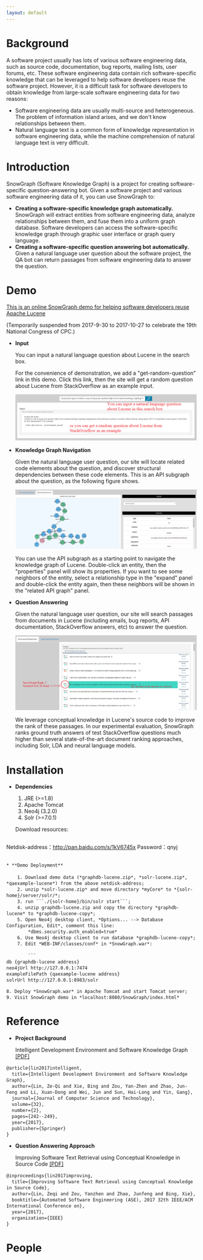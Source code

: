 ```yaml
---
layout: default
---
```


# [](#header-1)Background

A software project usually has lots of various software engineering data, such as source code, documentation, bug reports, mailing lists, user forums, etc.
These software engineering data contain rich software-specific knowledge that can be leveraged to help software developers reuse the software project.
However, it is a difficult task for software developers to obtain knowledge from large-scale software engineering data for two reasons:

* Software engineering data are usually multi-source and heterogeneous. The problem of information island arises, and we don't know relationships between them.
* Natural language text is a common form of knowledge representation in software engineering data, while the machine comprehension of natural language text is very difficult.

# [](#header-1)Introduction

SnowGraph (Software Knowledge Graph) is a project for creating software-specific question-answering bot.
Given a software project and various software engineering data of it, you can use SnowGraph to:

* **Creating a software-specific knowledge graph automatically.** SnowGraph will extract entities from software engineering data, analyze relationships between them, and fuse them into a uniform graph database. Software developers can access the software-specific knowledge graph through graphic user interface or graph query language.
* **Creating a software-specific question answering bot automatically.** Given a natural language user question about the software project, the QA bot can return passages from software engineering data to answer the question.

# [](#header-1)Demo

[This is an online SnowGraph demo for helping software developers reuse Apache Lucene](http://162.105.88.28:8080/SnowGraph/index.html)

(Temporarily suspended from 2017-9-30 to 2017-10-27 to celebrate the 19th National Congress of CPC.)

* **Input**

    You can input a natural language question about Lucene in the search box.
    
    For the convenience of demonstration, we add a "get-random-question" link in this demo.
    Click this link, then the site will get a random question about Lucene from StackOverflow as an example input.
    
    ![](assets/images/input.PNG)

* **Knowledge Graph Navigation**

    Given the natural language user question, our site will locate related code elements about the question, and discover structural dependencies between these code elements.
    This is an API subgraph about the question, as the following figure shows.

    ![](assets/images/graphsearcher.PNG)

    You can use the API subgraph as a starting point to navigate the knowledge graph of Lucene.
    Double-click an entity, then the "properties" panel will show its properties.
    If you want to see some neighbors of the entity, select a relationship type in the "expand" panel and double-click the entity again, then these neighbors will be shown in the "related API graph" panel.

* **Question Answering**

    Given the natural language user question, our site will search passages from documents in Lucene (including emails, bug reports, API documentation, StackOverflow answers, etc) to answer the question.

    ![](assets/images/docsearcher.PNG)

    We leverage conceptual knowledge in Lucene's source code to improve the rank of these passages.
    In our experimental evaluation, SnowGraph ranks ground truth answers of test StackOverflow questions much higher than several state-of-the-art document ranking approaches, including Solr, LDA and neural language models.

# [](#header-1)Installation

* **Dependencies**

    1. JRE (>=1.8)
    2. Apache Tomcat
    3. Neo4j (3.2.0)
    4. Solr (>=7.0.1)

    Download resources:

    ```
Netdisk-address：http://pan.baidu.com/s/1kV6745x
Password：qnyj
```

* **Demo Deployment**

    1. Download demo data (*graphdb-lucene.zip*, *solr-lucene.zip*, *qaexample-lucene*) from the above netdisk-address;
    2. unzip *solr-lucene.zip* and move directory *myCore* to *{solr-home}/server/solr/*;
    3. run ```./{solr-home}/bin/solr start```;
    4. unzip graphdb-lucene.zip and copy the directory *graphdb-lucene* to *graphdb-lucene-copy*;
    5. Open Neo4j desktop client, *Options... --> Database Configuration, Edit*, comment this line:
        *dbms.security.auth_enabled=true*
    6. Use Neo4j desktop client to run database *graphdb-lucene-copy*;
    7. Edit *WEB-INF/classes/conf* in *SnowGraph.war*:

        ```
db {graphdb-lucene address}
neo4jUrl http://127.0.0.1:7474
exampleFilePath {qaexample-lucene address}
solrUrl http://127.0.0.1:8983/solr
```

    8. Deploy *SnowGraph.war* in Apache Tomcat and start Tomcat server;
    9. Visit SnowGraph demo in *localhost:8080/SnowGraph/index.html*

# [](#header-1)Reference

* **Project Background**

    Intelligent Development Environment and Software Knowledge Graph [[PDF]](assets/papers/intellide.pdf)
```
@article{lin2017intelligent,
  title={Intelligent Development Environment and Software Knowledge Graph},
  author={Lin, Ze-Qi and Xie, Bing and Zou, Yan-Zhen and Zhao, Jun-Feng and Li, Xuan-Dong and Wei, Jun and Sun, Hai-Long and Yin, Gang},
  journal={Journal of Computer Science and Technology},
  volume={32},
  number={2},
  pages={242--249},
  year={2017},
  publisher={Springer}
}
```

* **Question Answering Approach**

    Improving Software Text Retrieval using Conceptual Knowledge in Source Code [[PDF]](assets/papers/embedding.pdf)
```
@inproceedings{lin2017improving,
  title={Improving Software Text Retrieval using Conceptual Knowledge in Source Code},
  author={Lin, Zeqi and Zou, Yanzhen and Zhao, Junfeng and Bing, Xie},
  booktitle={Automated Software Engineering (ASE), 2017 32th IEEE/ACM International Conference on},
  year={2017},
  organization={IEEE}
}
```

# [](#header-1)People
